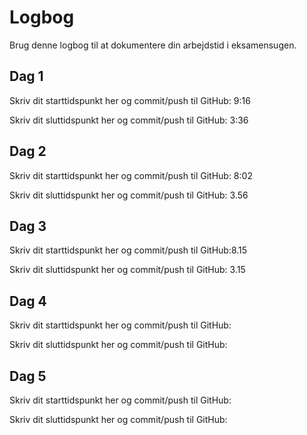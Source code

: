 # Logbog
Brug denne logbog til at dokumentere din arbejdstid i eksamensugen.

## Dag 1
Skriv dit starttidspunkt her og commit/push til GitHub: 9:16


Skriv dit sluttidspunkt her og commit/push til GitHub: 3:36


## Dag 2
Skriv dit starttidspunkt her og commit/push til GitHub: 8:02

Skriv dit sluttidspunkt her og commit/push til GitHub: 3.56

## Dag 3
Skriv dit starttidspunkt her og commit/push til GitHub:8.15 

Skriv dit sluttidspunkt her og commit/push til GitHub: 3.15

## Dag 4
Skriv dit starttidspunkt her og commit/push til GitHub: 

Skriv dit sluttidspunkt her og commit/push til GitHub: 

## Dag 5
Skriv dit starttidspunkt her og commit/push til GitHub: 

Skriv dit sluttidspunkt her og commit/push til GitHub: 
